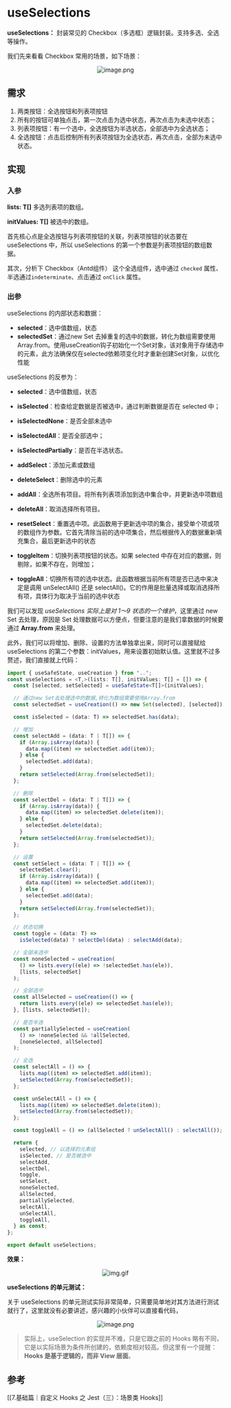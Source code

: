 # useSelections

**useSelections：** 封装常见的 Checkbox（多选框）逻辑封装。支持多选、全选等操作。

我们先来看看 Checkbox 常用的场景，如下场景：

<p align=center><img src="https://p1-juejin.byteimg.com/tos-cn-i-k3u1fbpfcp/e5fcc97f1d884624a96e5f2c35e2b81c~tplv-k3u1fbpfcp-watermark.image?" alt="image.png"  /></p>

## 需求

1. 两类按钮：全选按钮和列表项按钮
2. 所有的按钮可单独点击，第一次点击为选中状态，再次点击为未选中状态；
3. 列表项按钮：有一个选中，全选按钮为半选状态，全部选中为全选状态；
4. 全选按钮：点击后控制所有列表项按钮为全选状态，再次点击，全部为未选中状态。


## 实现

### 入参
**lists: T[]**
多选列表项的数组。

**initValues: T[]**
被选中的数组。

首先核心点是全选按钮与列表项按钮的关联，列表项按钮的状态要在 useSelections 中，所以 useSelections 的第一个参数是列表项按钮的数组数据。

其次，分析下 Checkbox（Antd组件） 这个全选组件，选中通过 `checked` 属性、半选通过`indeterminate`、点击通过 `onClick` 属性。


### 出参
useSelections 的内部状态和数据：
- **selected**：选中值数组，状态
- **selectedSet**：通过new Set 去掉重复的选中的数据，转化为数组需要使用Array.from。使用useCreation钩子初始化一个Set对象，该对象用于存储选中的元素，此方法确保仅在selected依赖项变化时才重新创建Set对象，以优化性能

useSelections 的反参为：
- **selected**：选中值数组，状态

- **isSelected**：检查给定数据是否被选中，通过判断数据是否在 selected 中；
- **isSelectedNone**：是否全部未选中
- **isSelectedAll**：是否全部选中；
- **isSelectedPartially**：是否在半选状态。

- **addSelect**：添加元素或数组
- **deleteSelect**：删除选中的元素
- **addAll**：全选所有项目。将所有列表项添加到选中集合中，并更新选中项数组
- **deleteAll**：取消选择所有项目。
- **resetSelect**：重置选中项。此函数用于更新选中项的集合，接受单个项或项的数组作为参数。它首先清除当前的选中项集合，然后根据传入的数据重新填充集合，最后更新选中的状态

- **toggleItem**：切换列表项按钮的状态。如果 selected 中存在对应的数据，则剔除，如果不存在，则增加；
- **toggleAll**：切换所有项的选中状态。此函数根据当前所有项是否已选中来决定是调用 unSelectAll() 还是 selectAll()。它的作用是批量选择或取消选择所有项，具体行为取决于当前的选中状态

我们可以发现 *useSelections 实际上是对 1～9 状态的一个维护*，这里通过 new Set 去处理，原因是 Set 处理数据可以方便点，但要注意的是我们拿数据的时候要通过 **Array.from** 来处理。

此外，我们可以将增加、删除、设置的方法单独拿出来，同时可以直接赋给 useSelections 的第二个参数：initValues，用来设置初始默认值。这里就不过多赘述，我们直接就上代码：


```ts
import { useSafeState, useCreation } from "..";
const useSelections = <T,>(lists: T[], initValues: T[] = []) => {
  const [selected, setSelected] = useSafeState<T[]>(initValues);

  // 通过new Set去处理选中的数据,转化为数组需要使用Array.from
  const selectedSet = useCreation(() => new Set(selected), [selected]);

  const isSelected = (data: T) => selectedSet.has(data);

  // 增加
  const selectAdd = (data: T | T[]) => {
    if (Array.isArray(data)) {
      data.map((item) => selectedSet.add(item));
    } else {
      selectedSet.add(data);
    }
    return setSelected(Array.from(selectedSet));
  };

  // 删除
  const selectDel = (data: T | T[]) => {
    if (Array.isArray(data)) {
      data.map((item) => selectedSet.delete(item));
    } else {
      selectedSet.delete(data);
    }
    return setSelected(Array.from(selectedSet));
  };

  // 设置
  const setSelect = (data: T | T[]) => {
    selectedSet.clear();
    if (Array.isArray(data)) {
      data.map((item) => selectedSet.add(item));
    } else {
      selectedSet.add(data);
    }
    return setSelected(Array.from(selectedSet));
  };

  // 状态切换
  const toggle = (data: T) =>
    isSelected(data) ? selectDel(data) : selectAdd(data);

  // 全部未选中
  const noneSelected = useCreation(
    () => lists.every((ele) => !selectedSet.has(ele)),
    [lists, selectedSet]
  );

  // 全部选中
  const allSelected = useCreation(() => {
    return lists.every((ele) => selectedSet.has(ele));
  }, [lists, selectedSet]);

  // 是否半选
  const partiallySelected = useCreation(
    () => !noneSelected && !allSelected,
    [noneSelected, allSelected]
  );

  // 全选
  const selectAll = () => {
    lists.map((item) => selectedSet.add(item));
    setSelected(Array.from(selectedSet));
  };

  const unSelectAll = () => {
    lists.map((item) => selectedSet.delete(item));
    setSelected(Array.from(selectedSet));
  };

  const toggleAll = () => (allSelected ? unSelectAll() : selectAll());

  return {
    selected, // 以选择的元素组
    isSelected, // 是否被选中
    selectAdd,
    selectDel,
    toggle,
    setSelect,
    noneSelected,
    allSelected,
    partiallySelected,
    selectAll,
    unSelectAll,
    toggleAll,
  } as const;
};

export default useSelections;
```

**效果：**


<p align=center><img src="https://p3-juejin.byteimg.com/tos-cn-i-k3u1fbpfcp/65f884125a414824add5ac3574929d4e~tplv-k3u1fbpfcp-watermark.image?" alt="img.gif"  /></p>


**useSelections 的单元测试：**

关于 useSelections 的单元测试实际非常简单，只需要简单地对其方法进行测试就行了，这里就没有必要讲述，感兴趣的小伙伴可以直接看代码，

<p align=center><img src="https://p9-juejin.byteimg.com/tos-cn-i-k3u1fbpfcp/e1d1dba21fb9459585a0fa20fb8ff999~tplv-k3u1fbpfcp-watermark.image?" alt="image.png"  /></p>

> 实际上，useSelection 的实现并不难，只是它跟之前的 Hooks 略有不同，它是以实际场景为条件所创建的，依赖度相对较高。但这里有一个提醒：**Hooks 是基于逻辑的，而非 View 层面**。


## 参考
[[7.基础篇｜自定义 Hooks 之 Jest（三）：场景类 Hooks]]
